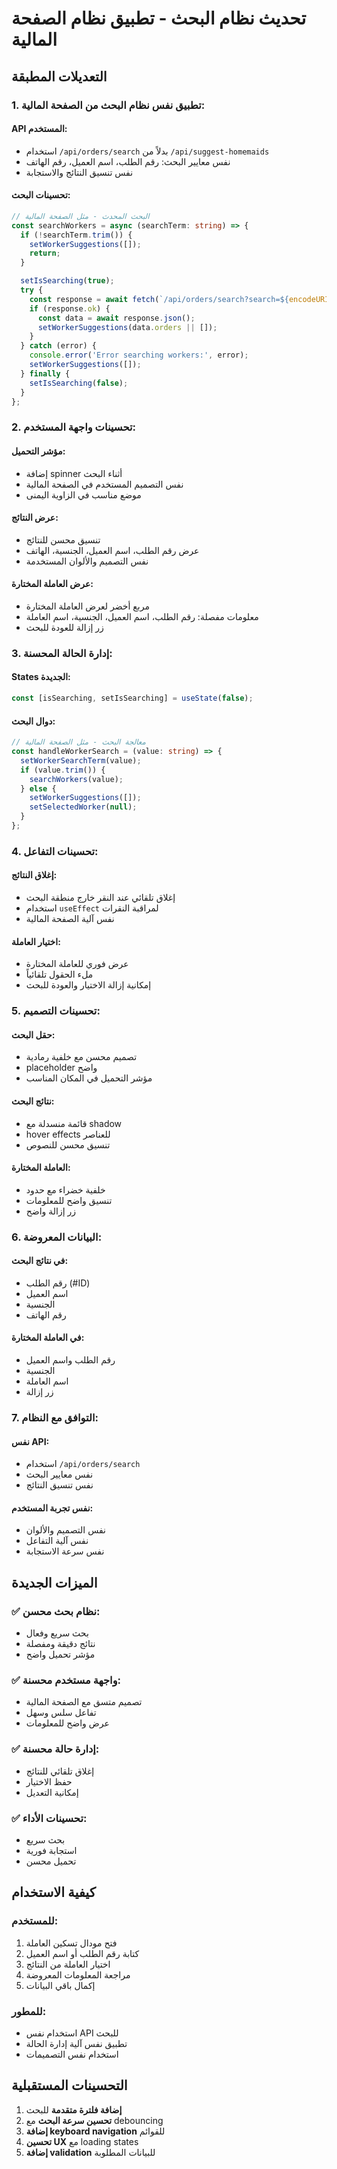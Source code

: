 # تحديث نظام البحث - تطبيق نظام الصفحة المالية

## التعديلات المطبقة

### 1. **تطبيق نفس نظام البحث من الصفحة المالية**:

#### **API المستخدم**:
- استخدام `/api/orders/search` بدلاً من `/api/suggest-homemaids`
- نفس معايير البحث: رقم الطلب، اسم العميل، رقم الهاتف
- نفس تنسيق النتائج والاستجابة

#### **تحسينات البحث**:
```typescript
// البحث المحدث - مثل الصفحة المالية
const searchWorkers = async (searchTerm: string) => {
  if (!searchTerm.trim()) {
    setWorkerSuggestions([]);
    return;
  }

  setIsSearching(true);
  try {
    const response = await fetch(`/api/orders/search?search=${encodeURIComponent(searchTerm)}&limit=10`);
    if (response.ok) {
      const data = await response.json();
      setWorkerSuggestions(data.orders || []);
    }
  } catch (error) {
    console.error('Error searching workers:', error);
    setWorkerSuggestions([]);
  } finally {
    setIsSearching(false);
  }
};
```

### 2. **تحسينات واجهة المستخدم**:

#### **مؤشر التحميل**:
- إضافة spinner أثناء البحث
- نفس التصميم المستخدم في الصفحة المالية
- موضع مناسب في الزاوية اليمنى

#### **عرض النتائج**:
- تنسيق محسن للنتائج
- عرض رقم الطلب، اسم العميل، الجنسية، الهاتف
- نفس التصميم والألوان المستخدمة

#### **عرض العاملة المختارة**:
- مربع أخضر لعرض العاملة المختارة
- معلومات مفصلة: رقم الطلب، اسم العميل، الجنسية، اسم العاملة
- زر إزالة للعودة للبحث

### 3. **إدارة الحالة المحسنة**:

#### **States الجديدة**:
```typescript
const [isSearching, setIsSearching] = useState(false);
```

#### **دوال البحث**:
```typescript
// معالجة البحث - مثل الصفحة المالية
const handleWorkerSearch = (value: string) => {
  setWorkerSearchTerm(value);
  if (value.trim()) {
    searchWorkers(value);
  } else {
    setWorkerSuggestions([]);
    setSelectedWorker(null);
  }
};
```

### 4. **تحسينات التفاعل**:

#### **إغلاق النتائج**:
- إغلاق تلقائي عند النقر خارج منطقة البحث
- استخدام `useEffect` لمراقبة النقرات
- نفس آلية الصفحة المالية

#### **اختيار العاملة**:
- عرض فوري للعاملة المختارة
- ملء الحقول تلقائياً
- إمكانية إزالة الاختيار والعودة للبحث

### 5. **تحسينات التصميم**:

#### **حقل البحث**:
- تصميم محسن مع خلفية رمادية
- placeholder واضح
- مؤشر التحميل في المكان المناسب

#### **نتائج البحث**:
- قائمة منسدلة مع shadow
- hover effects للعناصر
- تنسيق محسن للنصوص

#### **العاملة المختارة**:
- خلفية خضراء مع حدود
- تنسيق واضح للمعلومات
- زر إزالة واضح

### 6. **البيانات المعروضة**:

#### **في نتائج البحث**:
- رقم الطلب (#ID)
- اسم العميل
- الجنسية
- رقم الهاتف

#### **في العاملة المختارة**:
- رقم الطلب واسم العميل
- الجنسية
- اسم العاملة
- زر إزالة

### 7. **التوافق مع النظام**:

#### **نفس API**:
- استخدام `/api/orders/search`
- نفس معايير البحث
- نفس تنسيق النتائج

#### **نفس تجربة المستخدم**:
- نفس التصميم والألوان
- نفس آلية التفاعل
- نفس سرعة الاستجابة

## الميزات الجديدة

### ✅ **نظام بحث محسن**:
- بحث سريع وفعال
- نتائج دقيقة ومفصلة
- مؤشر تحميل واضح

### ✅ **واجهة مستخدم محسنة**:
- تصميم متسق مع الصفحة المالية
- تفاعل سلس وسهل
- عرض واضح للمعلومات

### ✅ **إدارة حالة محسنة**:
- إغلاق تلقائي للنتائج
- حفظ الاختيار
- إمكانية التعديل

### ✅ **تحسينات الأداء**:
- بحث سريع
- استجابة فورية
- تحميل محسن

## كيفية الاستخدام

### **للمستخدم**:
1. فتح مودال تسكين العاملة
2. كتابة رقم الطلب أو اسم العميل
3. اختيار العاملة من النتائج
4. مراجعة المعلومات المعروضة
5. إكمال باقي البيانات

### **للمطور**:
- استخدام نفس API للبحث
- تطبيق نفس آلية إدارة الحالة
- استخدام نفس التصميمات

## التحسينات المستقبلية

1. **إضافة فلترة متقدمة** للبحث
2. **تحسين سرعة البحث** مع debouncing
3. **إضافة keyboard navigation** للقوائم
4. **تحسين UX** مع loading states
5. **إضافة validation** للبيانات المطلوبة
